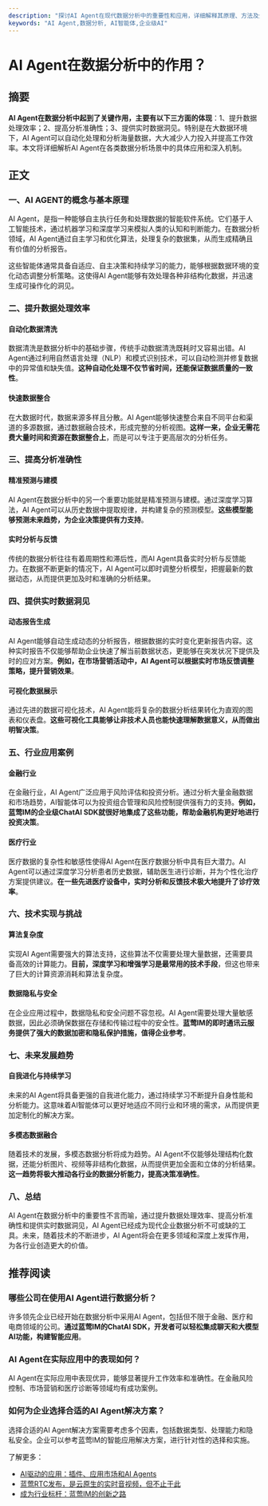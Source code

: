 ```yaml
---
description: "探讨AI Agent在现代数据分析中的重要性和应用，详细解释其原理、方法及企业如何优化使用。"
keywords: "AI Agent,数据分析, AI智能体,企业级AI"
---
```

# AI Agent在数据分析中的作用？

## 摘要

**AI Agent在数据分析中起到了关键作用，主要有以下三方面的体现**：1、提升数据处理效率；2、提高分析准确性；3、提供实时数据洞见。特别是在大数据环境下，AI Agent可以自动化处理和分析海量数据，大大减少人力投入并提高工作效率。本文将详细解析AI Agent在各类数据分析场景中的具体应用和深入机制。

## 正文

### 一、AI AGENT的概念与基本原理

AI Agent，是指一种能够自主执行任务和处理数据的智能软件系统。它们基于人工智能技术，通过机器学习和深度学习来模拟人类的认知和判断能力。在数据分析领域，AI Agent通过自主学习和优化算法，处理复杂的数据集，从而生成精确且有价值的分析报告。

这些智能体通常具备自适应、自主决策和持续学习的能力，能够根据数据环境的变化动态调整分析策略。这使得AI Agent能够有效处理各种非结构化数据，并迅速生成可操作化的洞见。

### 二、提升数据处理效率

#### 自动化数据清洗

数据清洗是数据分析中的基础步骤，传统手动数据清洗既耗时又容易出错。AI Agent通过利用自然语言处理（NLP）和模式识别技术，可以自动检测并修复数据中的异常值和缺失值。**这种自动化处理不仅节省时间，还能保证数据质量的一致性**。

#### 快速数据整合

在大数据时代，数据来源多样且分散。AI Agent能够快速整合来自不同平台和渠道的多源数据，通过数据融合技术，形成完整的分析视图。**这样一来，企业无需花费大量时间和资源在数据整合上**，而是可以专注于更高层次的分析任务。

### 三、提高分析准确性

#### 精准预测与建模

AI Agent在数据分析中的另一个重要功能就是精准预测与建模。通过深度学习算法，AI Agent可以从历史数据中提取规律，并构建复杂的预测模型。**这些模型能够预测未来趋势，为企业决策提供有力支持**。

#### 实时分析与反馈

传统的数据分析往往有着周期性和滞后性，而AI Agent具备实时分析与反馈能力。在数据不断更新的情况下，AI Agent可以即时调整分析模型，把握最新的数据动态，从而提供更加及时和准确的分析结果。

### 四、提供实时数据洞见

#### 动态报告生成

AI Agent能够自动生成动态的分析报告，根据数据的实时变化更新报告内容。这种实时报告不仅能够帮助企业快速了解当前数据状态，更能够在突发状况下提供及时的应对方案。**例如，在市场营销活动中，AI Agent可以根据实时市场反馈调整策略，提升营销效果**。

#### 可视化数据展示

通过先进的数据可视化技术，AI Agent能将复杂的数据分析结果转化为直观的图表和仪表盘。**这些可视化工具能够让非技术人员也能快速理解数据意义，从而做出明智决策**。

### 五、行业应用案例

#### 金融行业

在金融行业，AI Agent广泛应用于风险评估和投资分析。通过分析大量金融数据和市场趋势，AI智能体可以为投资组合管理和风险控制提供强有力的支持。**例如，蓝莺IM的企业级ChatAI SDK就很好地集成了这些功能，帮助金融机构更好地进行投资决策**。

#### 医疗行业

医疗数据的复杂性和敏感性使得AI Agent在医疗数据分析中具有巨大潜力。AI Agent可以通过深度学习分析患者历史数据，辅助医生进行诊断，并为个性化治疗方案提供建议。**在一些先进医疗设备中，实时分析和反馈技术极大地提升了诊疗效率**。

### 六、技术实现与挑战

#### 算法复杂度

实现AI Agent需要强大的算法支持，这些算法不仅需要处理大量数据，还需要具备高效的计算能力。**目前，深度学习和增强学习是最常用的技术手段**，但这也带来了巨大的计算资源消耗和算法复杂度。

#### 数据隐私与安全

在企业应用过程中，数据隐私和安全问题不容忽视。AI Agent需要处理大量敏感数据，因此必须确保数据在存储和传输过程中的安全性。**蓝莺IM的即时通讯云服务提供了强大的数据加密和隐私保护措施，值得企业参考**。

### 七、未来发展趋势

#### 自我进化与持续学习

未来的AI Agent将具备更强的自我进化能力，通过持续学习不断提升自身性能和分析能力。这意味着AI智能体可以更好地适应不同行业和环境的需求，从而提供更加定制化的解决方案。

#### 多模态数据融合

随着技术的发展，多模态数据分析将成为趋势。AI Agent不仅能够处理结构化数据，还能分析图片、视频等非结构化数据，从而提供更加全面和立体的分析结果。**这一趋势将极大推动各行业的数据分析能力，提高决策准确性**。

### 八、总结

AI Agent在数据分析中的重要性不言而喻，通过提升数据处理效率、提高分析准确性和提供实时数据洞见，AI Agent已经成为现代企业数据分析不可或缺的工具。未来，随着技术的不断进步，AI Agent将会在更多领域和深度上发挥作用，为各行业创造更大的价值。

## 推荐阅读

### **哪些公司在使用AI Agent进行数据分析？**

许多领先企业已经开始在数据分析中采用AI Agent，包括但不限于金融、医疗和电商领域的公司。**通过蓝莺IM的ChatAI SDK，开发者可以轻松集成聊天和大模型AI功能，构建智能应用**。

### **AI Agent在实际应用中的表现如何？**

AI Agent在实际应用中表现优异，能够显著提升工作效率和准确性。在金融风险控制、市场营销和医疗诊断等领域均有成功案例。

### **如何为企业选择合适的AI Agent解决方案？**

选择合适的AI Agent解决方案需要考虑多个因素，包括数据类型、处理能力和隐私安全。企业可以参考蓝莺IM的智能应用解决方案，进行针对性的选择和实施。

了解更多：  
- [AI驱动的应用：插件、应用市场和AI Agents](articles/product-and-technologies/AI-Powered-Applications-Plugins-App-Store-and-AI-Agents.html)  
- [蓝莺RTC发布，是云原生的实时音视频，但不止于此](articles/product-and-technologies/Lanying-RTC-Released-Real-Time-Audio-and-Video-that-Goes-Beyond-Cloud-Native.html)  
- [成为行业标杆：蓝莺IM的创新之路](articles/product-and-technologies/lanying-im-innovation-path.html)

